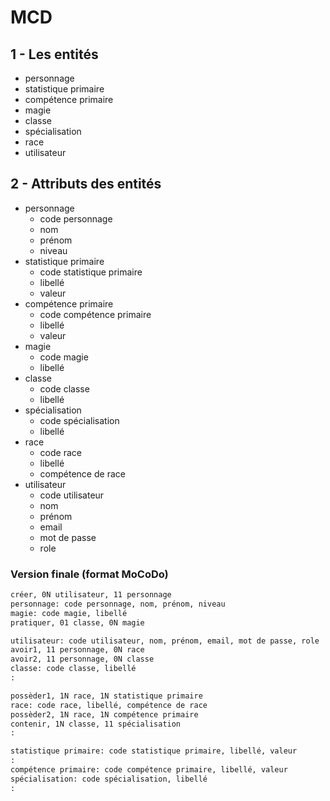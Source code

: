 # MCD

## 1 - Les entités

- personnage
- statistique primaire
- compétence primaire
- magie
- classe
- spécialisation
- race
- utilisateur

## 2 - Attributs des entités

- personnage
  - code personnage
  - nom
  - prénom
  - niveau
- statistique primaire
  - code statistique primaire
  - libellé
  - valeur
- compétence primaire
  - code compétence primaire
  - libellé
  - valeur
- magie
  - code magie
  - libellé
- classe
  - code classe
  - libellé
- spécialisation
  - code spécialisation
  - libellé
- race
  - code race
  - libellé
  - compétence de race
- utilisateur
  - code utilisateur
  - nom
  - prénom
  - email
  - mot de passe
  - role

### Version finale (format MoCoDo)

```txt
créer, 0N utilisateur, 11 personnage
personnage: code personnage, nom, prénom, niveau
magie: code magie, libellé
pratiquer, 01 classe, 0N magie

utilisateur: code utilisateur, nom, prénom, email, mot de passe, role
avoir1, 11 personnage, 0N race
avoir2, 11 personnage, 0N classe
classe: code classe, libellé
:

possèder1, 1N race, 1N statistique primaire
race: code race, libellé, compétence de race
possèder2, 1N race, 1N compétence primaire
contenir, 1N classe, 11 spécialisation
:

statistique primaire: code statistique primaire, libellé, valeur
:
compétence primaire: code compétence primaire, libellé, valeur
spécialisation: code spécialisation, libellé
:
```
